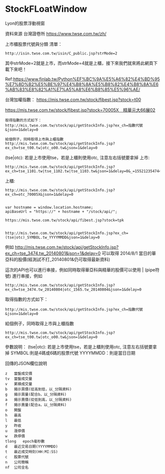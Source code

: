 # StockFLoatWindow
Lyon的股票浮動視窗


資料來源 台灣證卷所 https://www.twse.com.tw/zh/

上市櫃股票代號與分類 清單： 
  
    http://isin.twse.com.tw/isin/C_public.jsp?strMode=2

其中strMode=2就是上市，而strMode=4就是上櫃，接下來我們就來將此網頁下載下來吧！

Ref:https://www.finlab.tw/Python%EF%BC%9A%E5%A6%82%E4%BD%95%E7%8D%B2%E5%BE%97%E4%B8%8A%E5%B8%82%E4%B8%8A%E6%AB%83%E8%82%A1%E7%A5%A8%E6%B8%85%E5%96%AE/


台灣加權指數：
https://mis.twse.com.tw/stock/fibest.jsp?stock=t00


https://mis.twse.com.tw/stock/fibest.jsp?stock=70005X　精華元大66展02

    取得指數的方式如下：
    http://mis.twse.com.tw/stock/api/getStockInfo.jsp?ex_ch=指數代號&json=1&delay=0

    給個例子，同時取得上市與上櫃指數
    http://mis.twse.com.tw/stock/api/getStockInfo.jsp?ex_ch=tse_t00.tw|otc_o00.tw&json=1&delay=0


(tse|otc): 若是上市使用tse，若是上櫃則使用otc, 注意左右括號要拿掉
  上市:
  
    http://mis.twse.com.tw/stock/api/getStockInfo.jsp?ex_ch=tse_1101.tw|tse_1102.tw|tse_1103.tw&json=1&delay=0&_=1552123547443

  上櫃:

    http://mis.twse.com.tw/stock/api/getStockInfo.jsp?ex_ch=otc_70005X&json=1&delay=0 


    var hostname = window.location.hostname;
    apiBaseUrl = "https://" + hostname + "/stock/api/";
    
    https://mis.twse.com.tw/stock/api/fibest.jsp?stock=tpk
    
  
    http://mis.twse.com.tw/stock/api/getStockInfo.jsp?ex_ch=(tse|otc)_SYMBOL.tw_YYYYMMDD&json=1&delay=0

例如 http://mis.twse.com.tw/stock/api/getStockInfo.jsp?ex_ch=tse_3474.tw_20140801&json=1&delay=0 可以取得 2014/8/1 當日的華亞科的股價(經測試不打_20140801&仍可取得最新資料)

這次的API也可以進行串接，例如同時取得華亞科與精華的股價可以使用 | (pipe符號) 進行串接，例如
    
    http://mis.twse.com.tw/stock/api/getStockInfo.jsp?ex_ch=tse_3474.tw_20140804|otc_1565.tw_20140804&json=1&delay=0

取得指數的方式如下：
    
    http://mis.twse.com.tw/stock/api/getStockInfo.jsp?ex_ch=指數代號&json=1&delay=0

給個例子，同時取得上市與上櫃指數

    http://mis.twse.com.tw/stock/api/getStockInfo.jsp?ex_ch=tse_t00.tw|otc_o00.tw&json=1&delay=0

參數說明：
(tse|otc): 若是上市使用tse，若是上櫃則使用otc, 注意左右括號要拿掉
SYMBOL:則是4碼或6碼的股票代號
YYYYMMDD：則是當日日期

回傳的JSON欄位說明

    z	當盤成交價
    tv	當盤成交量
    v	累積成交量
    b	揭示買價(從高到低，以_分隔資料)
    g	揭示買量(配合b，以_分隔資料)
    a	揭示賣價(從低到高，以_分隔資料)
    f	揭示賣量(配合a，以_分隔資料)
    o	開盤
    h	最高
    l	最低
    y	昨收
    u	漲停價
    w	跌停價
    tlong	epoch毫秒數
    d	最近交易日期(YYYYMMDD)
    t	最近成交時刻(HH:MI:SS)
    c	股票代號
    n	公司簡稱
    nf	公司全名
